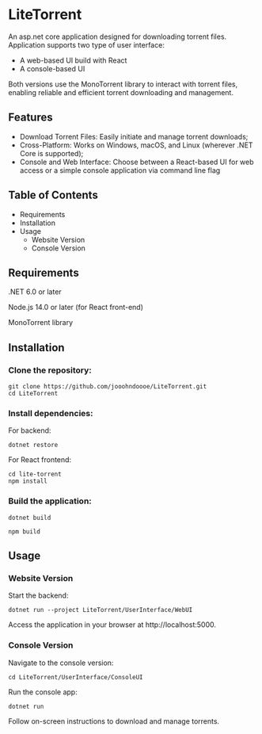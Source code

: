 # LiteTorrent

An asp.net core application designed for downloading torrent files. Application supports two type of user interface:
- A web-based UI build with React
- A console-based UI

Both versions use the MonoTorrent library to interact with torrent files, enabling reliable and efficient torrent downloading and management.

## Features
- Download Torrent Files: Easily initiate and manage torrent downloads;
- Cross-Platform: Works on Windows, macOS, and Linux (wherever .NET Core is supported);
- Console and Web Interface: Choose between a React-based UI for web access or a simple console application via command line flag
  
## Table of Contents
- Requirements
- Installation
- Usage
  - Website Version
  - Console Version

## Requirements
.NET 6.0 or later

Node.js 14.0 or later (for React front-end)

MonoTorrent library

## Installation
### Clone the repository:

```
git clone https://github.com/jooohndoooe/LiteTorrent.git
cd LiteTorrent
```

### Install dependencies:

For backend:

```
dotnet restore
```

For React frontend:

```
cd lite-torrent
npm install
```

### Build the application:

```
dotnet build
```
```
npm build
```

## Usage

### Website Version
Start the backend:

```
dotnet run --project LiteTorrent/UserInterface/WebUI
```

Access the application in your browser at http://localhost:5000.

### Console Version
Navigate to the console version:

```
cd LiteTorrent/UserInterface/ConsoleUI
```

Run the console app:

```
dotnet run
```

Follow on-screen instructions to download and manage torrents.
